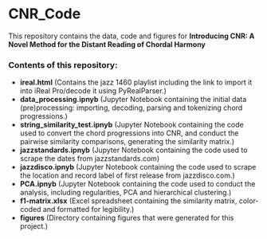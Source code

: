 # CNR_Code

This repository contains the data, code and figures for **Introducing CNR: A Novel Method for the Distant Reading of Chordal Harmony**

### Contents of this repository:
- **ireal.html** (Contains the jazz 1460 playlist including the link to import it into iReal Pro/decode it using PyRealParser.)
- **data_processing.ipnyb** (Jupyter Notebook containing the initial data (pre)processing: importing, decoding, parsing and tokenizing chord progressions.)
- **string_similarity_test.ipnyb** (Jupyter Notebook containing the code used to convert the chord progressions into CNR, and conduct the pairwise similarity comparisons, generating the similarity matrix.)
- **jazzstandards.ipnyb** (Jupyter Notebook containing the code used to scrape the dates from jazzstandards.com)
- **jazzdisco.ipnyb** (Jupyter Notebook containing the code used to scrape the location and record label of first release from jazzdisco.com.)
- **PCA.ipnyb** (Jupyter Notebook containing the code used to conduct the analysis, including regularities, PCA and hierarchical clustering.)
- **f1-matrix.xlsx** (Excel spreadsheet containing the similarity matrix, color-coded and formatted for legibility.)
- **figures** (Directory containing figures that were generated for this project.)

